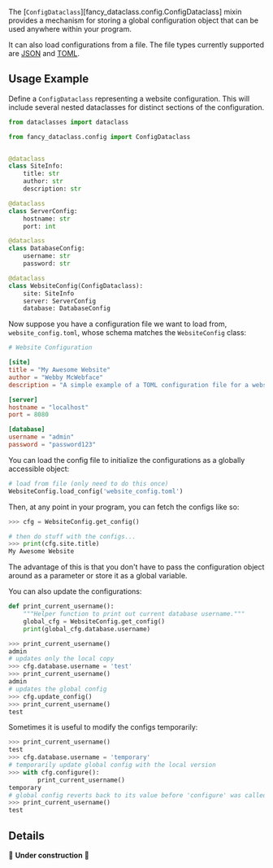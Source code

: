 <!-- markdownlint-disable MD052 -->

The [`ConfigDataclass`][fancy_dataclass.config.ConfigDataclass] mixin provides a mechanism for storing a global configuration object that can be used anywhere within your program.

It can also load configurations from a file. The file types currently supported are [JSON](https://en.wikipedia.org/wiki/JSON) and [TOML](https://en.wikipedia.org/wiki/TOML).

## Usage Example

Define a `ConfigDataclass` representing a website configuration. This will include several nested dataclasses for distinct sections of the configuration.

```python
from dataclasses import dataclass

from fancy_dataclass.config import ConfigDataclass


@dataclass
class SiteInfo:
    title: str
    author: str
    description: str

@dataclass
class ServerConfig:
    hostname: str
    port: int

@dataclass
class DatabaseConfig:
    username: str
    password: str

@dataclass
class WebsiteConfig(ConfigDataclass):
    site: SiteInfo
    server: ServerConfig
    database: DatabaseConfig
```

Now suppose you have a configuration file we want to load from, `website_config.toml`, whose schema matches the `WebsiteConfig` class:

```toml
# Website Configuration

[site]
title = "My Awesome Website"
author = "Webby McWebface"
description = "A simple example of a TOML configuration file for a website."

[server]
hostname = "localhost"
port = 8080

[database]
username = "admin"
password = "password123"
```

You can load the config file to initialize the configurations as a globally accessible object:

```python
# load from file (only need to do this once)
WebsiteConfig.load_config('website_config.toml')
```

Then, at any point in your program, you can fetch the configs like so:

```python
>>> cfg = WebsiteConfig.get_config()

# then do stuff with the configs...
>>> print(cfg.site.title)
My Awesome Website
```

The advantage of this is that you don't have to pass the configuration object around as a parameter or store it as a global variable.

You can also update the configurations:

```python
def print_current_username():
    """Helper function to print out current database username."""
    global_cfg = WebsiteConfig.get_config()
    print(global_cfg.database.username)
```

```python
>>> print_current_username()
admin
# updates only the local copy
>>> cfg.database.username = 'test'
>>> print_current_username()
admin
# updates the global config
>>> cfg.update_config()
>>> print_current_username()
test
```

Sometimes it is useful to modify the configs temporarily:

```python
>>> print_current_username()
test
>>> cfg.database.username = 'temporary'
# temporarily update global config with the local version
>>> with cfg.configure():
        print_current_username()
temporary
# global config reverts back to its value before 'configure' was called
>>> print_current_username()
test
```

## Details

🚧 **Under construction** 🚧

<!--
- By default ConfigDataclass cannot write config files, only read them. To write, subclass JSONDataclass or TOMLDataclass.
- Structured vs. unstructured configs
 -->

<style>
.md-sidebar--secondary {
    display: none !important;
}

.md-main__inner .md-content {
    max-width: 45rem;
}
</style>
